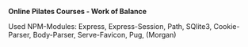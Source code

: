 **Online Pilates Courses - Work of Balance**

Used NPM-Modules: Express, Express-Session, Path, SQlite3, Cookie-Parser, Body-Parser, Serve-Favicon, Pug, (Morgan)